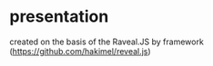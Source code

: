 # presentation

created on the basis of the Raveal.JS by framework (https://github.com/hakimel/reveal.js)
